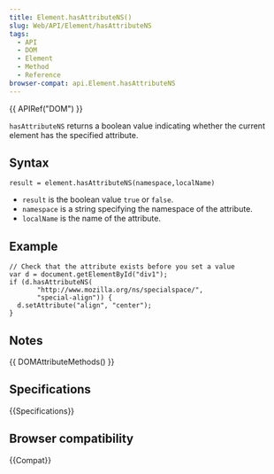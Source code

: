 ```yaml
---
title: Element.hasAttributeNS()
slug: Web/API/Element/hasAttributeNS
tags:
  - API
  - DOM
  - Element
  - Method
  - Reference
browser-compat: api.Element.hasAttributeNS
---
```

{{ APIRef("DOM") }}

`hasAttributeNS` returns a boolean value indicating whether the current element has the specified attribute.

## Syntax

    result = element.hasAttributeNS(namespace,localName)

- `result` is the boolean value `true` or `false`.
- `namespace` is a string specifying the namespace of the attribute.
- `localName` is the name of the attribute.

## Example

    // Check that the attribute exists before you set a value
    var d = document.getElementById("div1");
    if (d.hasAttributeNS(
           "http://www.mozilla.org/ns/specialspace/",
           "special-align")) {
      d.setAttribute("align", "center");
    }

## Notes

{{ DOMAttributeMethods() }}

## Specifications

{{Specifications}}

## Browser compatibility

{{Compat}}

